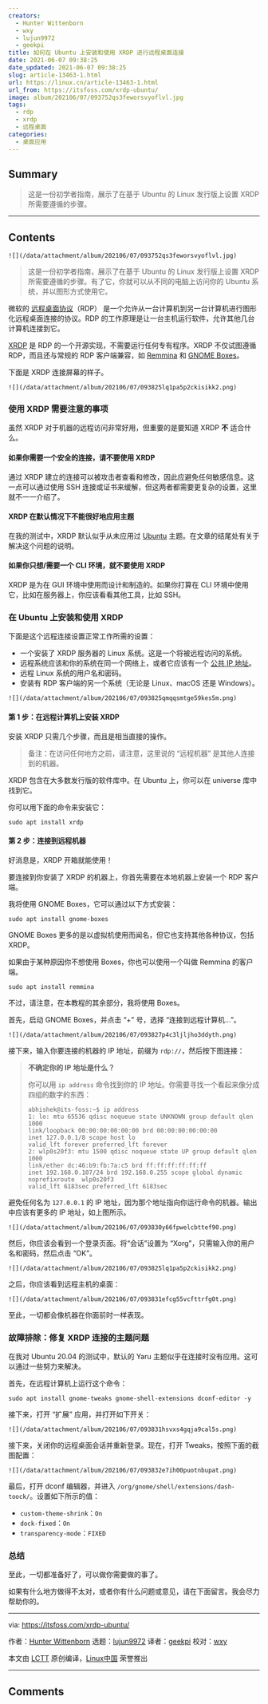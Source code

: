 ```yaml
---
creators:
  - Hunter Wittenborn
  - wxy
  - lujun9972
  - geekpi
title: 如何在 Ubuntu 上安装和使用 XRDP 进行远程桌面连接
date: 2021-06-07 09:38:25
date_updated: 2021-06-07 09:38:25
slug: article-13463-1.html
url: https://linux.cn/article-13463-1.html
url_from: https://itsfoss.com/xrdp-ubuntu/
image: album/202106/07/093752qs3feworsvyoflvl.jpg
tags:
  - rdp
  - xrdp
  - 远程桌面
categories:
  - 桌面应用
---
```


## Summary

> 这是一份初学者指南，展示了在基于 Ubuntu 的 Linux 发行版上设置 XRDP 所需要遵循的步骤。

***

<!-- more -->

## Contents

`![](/data/attachment/album/202106/07/093752qs3feworsvyoflvl.jpg)`

> 
> 这是一份初学者指南，展示了在基于 Ubuntu 的 Linux 发行版上设置 XRDP 所需要遵循的步骤。有了它，你就可以从不同的电脑上访问你的 Ubuntu 系统，并以图形方式使用它。
> 
> 
> 

微软的 [远程桌面协议](https://en.wikipedia.org/wiki/Remote_Desktop_Protocol)（RDP） 是一个允许从一台计算机到另一台计算机进行图形化远程桌面连接的协议。RDP 的工作原理是让一台主机运行软件，允许其他几台计算机连接到它。

[XRDP](https://en.wikipedia.org/wiki/Xrdp) 是 RDP 的一个开源实现，不需要运行任何专有程序。XRDP 不仅试图遵循 RDP，而且还与常规的 RDP 客户端兼容，如 [Remmina](https://remmina.org/) 和 [GNOME Boxes](https://wiki.gnome.org/Apps/Boxes)。

下面是 XRDP 连接屏幕的样子。

`![](/data/attachment/album/202106/07/093825lq1pa5p2ckisikk2.png)`

### 使用 XRDP 需要注意的事项

虽然 XRDP 对于机器的远程访问非常好用，但重要的是要知道 XRDP **不** 适合什么。

#### 如果你需要一个安全的连接，请不要使用 XRDP

通过 XRDP 建立的连接可以被攻击者查看和修改，因此应避免任何敏感信息。这一点可以通过使用 SSH 连接或证书来缓解，但这两者都需要更复杂的设置，这里就不一一介绍了。

#### XRDP 在默认情况下不能很好地应用主题

在我的测试中，XRDP 默认似乎从未应用过 [Ubuntu](https://ubuntu.com/) 主题。在文章的结尾处有关于解决这个问题的说明。

#### 如果你只想/需要一个 CLI 环境，就不要使用 XRDP

XRDP 是为在 GUI 环境中使用而设计和制造的。如果你打算在 CLI 环境中使用它，比如在服务器上，你应该看看其他工具，比如 SSH。

### 在 Ubuntu 上安装和使用 XRDP

下面是这个远程连接设置正常工作所需的设置：

* 一个安装了 XRDP 服务器的 Linux 系统。这是一个将被远程访问的系统。
* 远程系统应该和你的系统在同一个网络上，或者它应该有一个 [公共 IP 地址](https://itsfoss.com/check-ip-address-ubuntu/)。
* 远程 Linux 系统的用户名和密码。
* 安装有 RDP 客户端的另一个系统（无论是 Linux、macOS 还是 Windows）。

`![](/data/attachment/album/202106/07/093825qmqqsmtge59kes5m.png)`

#### 第 1 步：在远程计算机上安装 XRDP

安装 XRDP 只需几个步骤，而且是相当直接的操作。

> 
> 备注：在访问任何地方之前，请注意，这里说的 “远程机器” 是其他人连接到的机器。
> 
> 
> 

XRDP 包含在大多数发行版的软件库中。在 Ubuntu 上，你可以在 universe 库中找到它。

你可以用下面的命令来安装它：

```shell
sudo apt install xrdp
```

#### 第 2 步：连接到远程机器

好消息是，XRDP 开箱就能使用！

要连接到你安装了 XRDP 的机器上，你首先需要在本地机器上安装一个 RDP 客户端。

我将使用 GNOME Boxes，它可以通过以下方式安装：

```shell
sudo apt install gnome-boxes
```

GNOME Boxes 更多的是以虚拟机使用而闻名，但它也支持其他各种协议，包括 XRDP。

如果由于某种原因你不想使用 Boxes，你也可以使用一个叫做 Remmina 的客户端。

```shell
sudo apt install remmina
```

不过，请注意，在本教程的其余部分，我将使用 Boxes。

首先，启动 GNOME Boxes，并点击 “+” 号，选择 “连接到远程计算机…”。

`![](/data/attachment/album/202106/07/093827p4c3ljljho3ddyth.png)`

接下来，输入你要连接的机器的 IP 地址，前缀为 `rdp://`，然后按下图连接：

> 
> **不确定你的 IP 地址是什么？**
> 
> 
> 你可以用 `ip address` 命令找到你的 IP 地址。你需要寻找一个看起来像分成四组的数字的东西：
> 
> 
> 
> ```
> abhishek@its-foss:~$ ip address
> 1: lo: mtu 65536 qdisc noqueue state UNKNOWN group default qlen 1000
> link/loopback 00:00:00:00:00:00 brd 00:00:00:00:00:00
> inet 127.0.0.1/8 scope host lo
> valid_lft forever preferred_lft forever
> 2: wlp0s20f3: mtu 1500 qdisc noqueue state UP group default qlen 1000
> link/ether dc:46:b9:fb:7a:c5 brd ff:ff:ff:ff:ff:ff
> inet 192.168.0.107/24 brd 192.168.0.255 scope global dynamic noprefixroute  wlp0s20f3
> valid_lft 6183sec preferred_lft 6183sec
> 
> ```
> 
> 

避免任何名为 `127.0.0.1` 的 IP 地址，因为那个地址指向你运行命令的机器。输出中应该有更多的 IP 地址，如上图所示。

`![](/data/attachment/album/202106/07/093830y66fpwelcbttef90.png)`

然后，你应该会看到一个登录页面。将“会话”设置为 “Xorg”，只需输入你的用户名和密码，然后点击 “OK”。

`![](/data/attachment/album/202106/07/093825lq1pa5p2ckisikk2.png)`

之后，你应该看到远程主机的桌面：

`![](/data/attachment/album/202106/07/093831efcg55vcfttrfg0t.png)`

至此，一切都会像机器在你面前时一样表现。

### 故障排除：修复 XRDP 连接的主题问题

在我对 Ubuntu 20.04 的测试中，默认的 Yaru 主题似乎在连接时没有应用。这可以通过一些努力来解决。

首先，在远程计算机上运行这个命令：

```shell
sudo apt install gnome-tweaks gnome-shell-extensions dconf-editor -y
```

接下来，打开 “扩展” 应用，并打开如下开关：

`![](/data/attachment/album/202106/07/093831hsvxs4gqja9cal5s.png)`

接下来，关闭你的远程桌面会话并重新登录。现在，打开 Tweaks，按照下面的截图配置：

`![](/data/attachment/album/202106/07/093832e7ih00puotnbupat.png)`

最后，打开 dconf 编辑器，并进入 `/org/gnome/shell/extensions/dash-toock/`。设置如下所示的值：

* `custom-theme-shrink`：`On`
* `dock-fixed`：`On`
* `transparency-mode`：`FIXED`

### 总结

至此，一切都准备好了，可以做你需要做的事了。

如果有什么地方做得不太对，或者你有什么问题或意见，请在下面留言。我会尽力帮助你的。

---

via: <https://itsfoss.com/xrdp-ubuntu/>

作者：[Hunter Wittenborn](https://itsfoss.com/author/hunter/) 选题：[lujun9972](https://github.com/lujun9972) 译者：[geekpi](https://github.com/geekpi) 校对：[wxy](https://github.com/wxy)

本文由 [LCTT](https://github.com/LCTT/TranslateProject) 原创编译，[Linux中国](https://linux.cn/) 荣誉推出

***

## Comments
